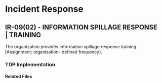 # Incident Response
## IR-09(02) - INFORMATION SPILLAGE RESPONSE | TRAINING

The organization provides information spillage response training [Assignment: organization- defined frequency].  

### TDP Implementation


#### Related Files


